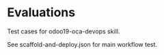 # Evaluations

Test cases for odoo19-oca-devops skill.

See scaffold-and-deploy.json for main workflow test.
